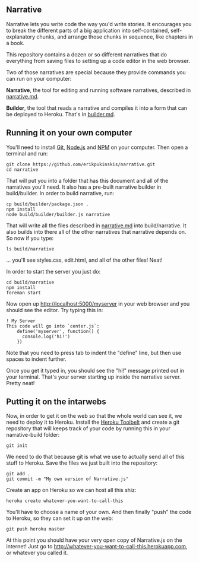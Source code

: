 Narrative
---------

Narrative lets you write code the way you'd write stories. It encourages you to break the different parts of a big application into self-contained, self-explanatory chunks, and arrange those chunks in sequence, like chapters in a book.

This repository contains a dozen or so different narratives that do everything from saving files to setting up a code editor in the web browser.

Two of those narratives are special because they provide commands you can run on your computer:

**Narrative**, the tool for editing and running software narratives, described in [narrative.md](narrative.md).

**Builder**, the tool that reads a narrative and compiles it into a form that can be deployed to Heroku. That's in [builder.md](builder.md).

Running it on your own computer
-------------------------------

You'll need to install [Git](http://git-scm.com/downloads), [Node.js](http://nodejs.org/) and [NPM](https://www.npmjs.org/) on your computer. Then open a terminal and run:

    git clone https://github.com/erikpukinskis/narrative.git
    cd narrative

That will put you into a folder that has this document and all of the narratives you'll need. It also has a pre-built narrative builder in build/builder. In order to build narrative, run:

    cp build/builder/package.json .
    npm install
    node build/builder/builder.js narrative

That will write all the files described in [narrative.md](narrative.md) into build/narrative. It also builds into there all of the other narratives that narrative depends on. So now if you type:

    ls build/narrative

... you'll see styles.css, edit.html, and all of the other files! Neat! 

In order to start the server you just do:

    cd build/narrative
    npm install
    foreman start

Now open up [http://localhost:5000/myserver](http://localhost:5000/myserver) in your web browser and you should see the editor. Try typing this in:

    ! My Server
    This code will go into `center.js`:
        define('myserver', function() {
          console.log('hi!')
        })

Note that you need to press tab to indent the "define" line, but then use spaces to indent further. 

Once you get it typed in, you should see the "hi!" message printed out in your terminal. That's your server starting up inside the narrative server. Pretty neat!

Putting it on the intarwebs
---------------------------

Now, in order to get it on the web so that the whole world can see it, we need to deploy it to Heroku. Install the [Heroku Toolbelt](https://toolbelt.heroku.com/) and create a git repository that will keeps track of your code by running this in your narrative-build folder:

    git init

We need to do that because git is what we use to actually send all of this stuff to Heroku. Save the files we just built into the repository:

    git add .
    git commit -m "My own version of Narrative.js"

Create an app on Heroku so we can host all this shiz:

    heroku create whatever-you-want-to-call-this

You'll have to choose a name of your own. And then finally "push" the code to Heroku, so they can set it up on the web:

    git push heroku master
    
At this point you should have your very open copy of Narrative.js on the internet! Just go to <http://whatever-you-want-to-call-this.herokuapp.com>, or whatever you called it.